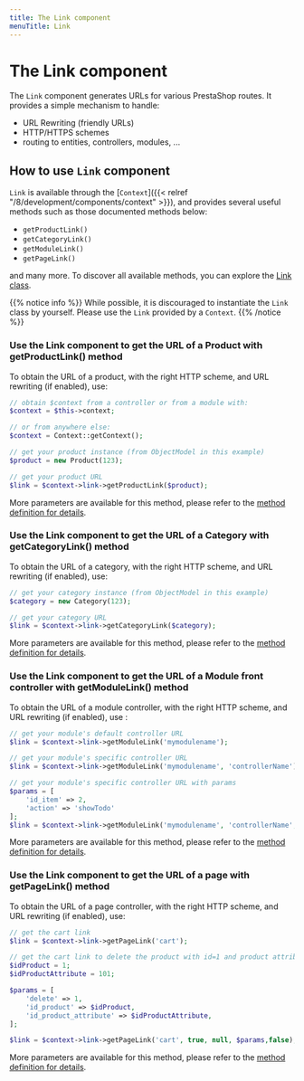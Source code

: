```yaml
---
title: The Link component
menuTitle: Link
---
```


# The Link component

The `Link` component generates URLs for various PrestaShop routes. It provides a simple mechanism to handle: 

- URL Rewriting (friendly URLs)
- HTTP/HTTPS schemes
- routing to entities, controllers, modules, ...

## How to use `Link` component

`Link` is available through the [`Context`]({{< relref "/8/development/components/context" >}}), and provides several useful methods such as those documented methods below:

- `getProductLink()`
- `getCategoryLink()`
- `getModuleLink()`
- `getPageLink()`

and many more. To discover all available methods, you can explore the [Link class](https://github.com/PrestaShop/PrestaShop/blob/8.1.x/classes/Link.php).

{{% notice info %}}
While possible, it is discouraged to instantiate the `Link` class by yourself. Please use the `Link` provided by a `Context`.
{{% /notice %}}

### Use the Link component to get the URL of a Product with getProductLink() method

To obtain the URL of a product, with the right HTTP scheme, and URL rewriting (if enabled), use:

```php
// obtain $context from a controller or from a module with: 
$context = $this->context;

// or from anywhere else:
$context = Context::getContext();

// get your product instance (from ObjectModel in this example)
$product = new Product(123);

// get your product URL
$link = $context->link->getProductLink($product);
```

More parameters are available for this method, please refer to the [method definition for details](https://github.com/PrestaShop/PrestaShop/blob/8.1.x/classes/Link.php#L122-L141).

### Use the Link component to get the URL of a Category with getCategoryLink() method

To obtain the URL of a category, with the right HTTP scheme, and URL rewriting (if enabled), use:

```php
// get your category instance (from ObjectModel in this example)
$category = new Category(123);

// get your category URL
$link = $context->link->getCategoryLink($category);
```

More parameters are available for this method, please refer to the [method definition for details](https://github.com/PrestaShop/PrestaShop/blob/8.1.x/classes/Link.php#L411-L422).

### Use the Link component to get the URL of a Module front controller with getModuleLink() method

To obtain the URL of a module controller, with the right HTTP scheme, and URL rewriting (if enabled), use :

```php
// get your module's default controller URL
$link = $context->link->getModuleLink('mymodulename');

// get your module's specific controller URL
$link = $context->link->getModuleLink('mymodulename', 'controllerName');

// get your module's specific controller URL with params
$params = [
    'id_item' => 2,
    'action' => 'showTodo'
];
$link = $context->link->getModuleLink('mymodulename', 'controllerName', $params);
```

More parameters are available for this method, please refer to the [method definition for details](https://github.com/PrestaShop/PrestaShop/blob/8.1.x/classes/Link.php#L670-L684).

### Use the Link component to get the URL of a page with getPageLink() method

To obtain the URL of a page controller, with the right HTTP scheme, and URL rewriting (if enabled), use:

```php
// get the cart link
$link = $context->link->getPageLink('cart');

// get the cart link to delete the product with id=1 and product attribute=101;
$idProduct = 1;
$idProductAttribute = 101;

$params = [
    'delete' => 1,
    'id_product' => $idProduct,
    'id_product_attribute' => $idProductAttribute,
];

$link = $context->link->getPageLink('cart', true, null, $params,false);
```

More parameters are available for this method, please refer to the [method definition for details](https://github.com/PrestaShop/PrestaShop/blob/8.1.x/classes/Link.php#L1109-L1121).
